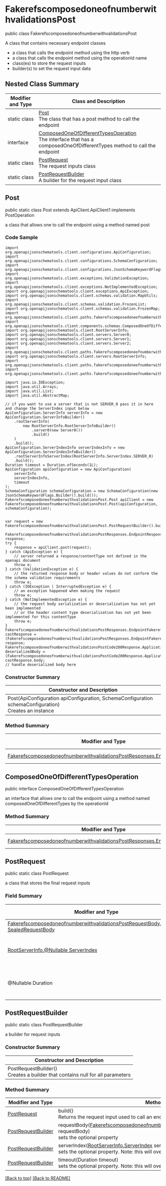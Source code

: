 # FakerefscomposedoneofnumberwithvalidationsPost

public class FakerefscomposedoneofnumberwithvalidationsPost

A class that contains necessary endpoint classes
- a class that calls the endpoint method using the http verb
- a class that calls the endpoint method using the operationId name
- class(es) to store the request inputs
- builder(s) to set the request input data

## Nested Class Summary
| Modifier and Type | Class and Description |
| ----------------- | --------------------- |
| static class | [Post](#post)<br>The class that has a post method to call the endpoint |
| interface | [ComposedOneOfDifferentTypesOperation](#composedoneofdifferenttypesoperation)<br>The interface that has a composedOneOfDifferentTypes method to call the endpoint |
| static class | [PostRequest](#postrequest)<br>The request inputs class |
| static class | [PostRequestBuilder](#postrequestbuilder)<br>A builder for the request input class |

## Post
public static class Post extends ApiClient.ApiClient1 implements PostOperation<br>

a class that allows one to call the endpoint using a method named post

### Code Sample
```
import org.openapijsonschematools.client.configurations.ApiConfiguration;
import org.openapijsonschematools.client.configurations.SchemaConfiguration;
import org.openapijsonschematools.client.configurations.JsonSchemaKeywordFlags;
import org.openapijsonschematools.client.exceptions.ValidationException;
import org.openapijsonschematools.client.exceptions.NotImplementedException;
import org.openapijsonschematools.client.exceptions.ApiException;
import org.openapijsonschematools.client.schemas.validation.MapUtils;
import org.openapijsonschematools.client.schemas.validation.FrozenList;
import org.openapijsonschematools.client.schemas.validation.FrozenMap;
import org.openapijsonschematools.client.paths.fakerefscomposedoneofnumberwithvalidations.post.FakerefscomposedoneofnumberwithvalidationsPostRequestBody;
import org.openapijsonschematools.client.components.schemas.ComposedOneOfDifferentTypes;
import org.openapijsonschematools.client.RootServerInfo;
import org.openapijsonschematools.client.servers.Server0;
import org.openapijsonschematools.client.servers.Server1;
import org.openapijsonschematools.client.servers.Server2;
import org.openapijsonschematools.client.paths.fakerefscomposedoneofnumberwithvalidations.post.responses.FakerefscomposedoneofnumberwithvalidationsPostCode200Response;
import org.openapijsonschematools.client.servers.RootServerInfo;
import org.openapijsonschematools.client.paths.fakerefscomposedoneofnumberwithvalidations.FakerefscomposedoneofnumberwithvalidationsPost;
import org.openapijsonschematools.client.paths.fakerefscomposedoneofnumberwithvalidations.post.FakerefscomposedoneofnumberwithvalidationsPostResponses;

import java.io.IOException;
import java.util.Arrays;
import java.util.List;
import java.util.AbstractMap;

// if you want to use a server that is not SERVER_0 pass it in here and change the ServerIndex input below
ApiConfiguration.ServerInfo serverInfo = new ApiConfiguration.ServerInfoBuilder()
    .rootServerInfo(
        new RootServerInfo.RootServerInfoBuilder()
            .server0(new Server0())
            .build()
    )
    .build();
ApiConfiguration.ServerIndexInfo serverIndexInfo = new ApiConfiguration.ServerIndexInfoBuilder()
    .rootServerInfoServerIndex(RootServerInfo.ServerIndex.SERVER_0)
    .build();
Duration timeout = Duration.ofSeconds(1L);
ApiConfiguration apiConfiguration = new ApiConfiguration(
    serverInfo
    serverIndexInfo,
    timeout
);
SchemaConfiguration schemaConfiguration = new SchemaConfiguration(new JsonSchemaKeywordFlags.Builder().build());
FakerefscomposedoneofnumberwithvalidationsPost.Post apiClient = new FakerefscomposedoneofnumberwithvalidationsPost.Post(apiConfiguration, schemaConfiguration);


var request = new FakerefscomposedoneofnumberwithvalidationsPost.PostRequestBuilder().build();

FakerefscomposedoneofnumberwithvalidationsPostResponses.EndpointResponse response;
try {
    response = apiClient.post(request);
} catch (ApiException e) {
    // server returned a response/contentType not defined in the openapi document
    throw e;
} catch (ValidationException e) {
    // the returned response body or header values do not conform the the schema validation requirements
    throw e;
} catch (IOException | InterruptedException e) {
    // an exception happened when making the request
    throw e;
} catch (NotImplementedException e) {
    // the request body serialization or deserialization has not yet been implemented
    // or the header content type deserialization has not yet been implemented for this contentType
    throw e;
}
FakerefscomposedoneofnumberwithvalidationsPostResponses.EndpointFakerefscomposedoneofnumberwithvalidationsPostCode200Response castResponse = (FakerefscomposedoneofnumberwithvalidationsPostResponses.EndpointFakerefscomposedoneofnumberwithvalidationsPostCode200Response) response;
FakerefscomposedoneofnumberwithvalidationsPostCode200Response.ApplicationjsonResponseBody deserializedBody = (FakerefscomposedoneofnumberwithvalidationsPostCode200Response.ApplicationjsonResponseBody) castResponse.body;
// handle deserialized body here
```
### Constructor Summary
| Constructor and Description |
| --------------------------- |
| Post(ApiConfiguration apiConfiguration, SchemaConfiguration schemaConfiguration)<br>Creates an instance |

### Method Summary
| Modifier and Type | Method and Description |
| ----------------- | ---------------------- |
| [FakerefscomposedoneofnumberwithvalidationsPostResponses.EndpointResponse](../../paths/fakerefscomposedoneofnumberwithvalidations/post/FakerefscomposedoneofnumberwithvalidationsPostResponses.md#endpointresponse) | post([PostRequest](#postrequest) request) |

## ComposedOneOfDifferentTypesOperation
public interface ComposedOneOfDifferentTypesOperation<br>

an interface that allows one to call the endpoint using a method named composedOneOfDifferentTypes by the operationId

### Method Summary
| Modifier and Type | Method and Description |
| ----------------- | ---------------------- |
| [FakerefscomposedoneofnumberwithvalidationsPostResponses.EndpointResponse](../../paths/fakerefscomposedoneofnumberwithvalidations/post/FakerefscomposedoneofnumberwithvalidationsPostResponses.md#endpointresponse) | composedOneOfDifferentTypes([PostRequest](#postrequest) request) |

## PostRequest
public static class PostRequest<br>

a class that stores the final request inputs

### Field Summary
| Modifier and Type | Field and Description |
| ----------------- | --------------------- |
| [FakerefscomposedoneofnumberwithvalidationsPostRequestBody.@Nullable SealedRequestBody](../../paths/fakerefscomposedoneofnumberwithvalidations/post/FakerefscomposedoneofnumberwithvalidationsPostRequestBody.md#sealedrequestbody) | requestBody<br>optional |
| [RootServerInfo.@Nullable ServerIndex](../../RootServerInfo.md#serverindex) | serverIndex<br>optional. Note: this will override the value in apiConfiguration |
| @Nullable Duration | timeout<br>optional. Note: this will override the value in apiConfiguration |

## PostRequestBuilder
public static class PostRequestBuilder<br>

a builder for request inputs

### Constructor Summary
| Constructor and Description |
| --------------------------- |
| PostRequestBuilder()<br>Creates a builder that contains null for all parameters |

### Method Summary
| Modifier and Type | Method and Description |
| ----------------- | ---------------------- |
| [PostRequest](#postrequest) | build()<br>Returns the request input used to call an endpoint method |
| [PostRequestBuilder](#postrequestbuilder) | requestBody([FakerefscomposedoneofnumberwithvalidationsPostRequestBody.SealedRequestBody](../../paths/fakerefscomposedoneofnumberwithvalidations/post/FakerefscomposedoneofnumberwithvalidationsPostRequestBody.md#sealedrequestbody) requestBody)<br>sets the optional property |
| [PostRequestBuilder](#postrequestbuilder) | serverIndex([RootServerInfo.ServerIndex](../../RootServerInfo.md#serverindex) serverIndex)<br>sets the optional property. Note: this will override the value in apiConfiguration |
| [PostRequestBuilder](#postrequestbuilder) | timeout(Duration timeout)<br>sets the optional property. Note: this will override the value in apiConfiguration |

[[Back to top]](#top) [[Back to README]](../../../README.md)
